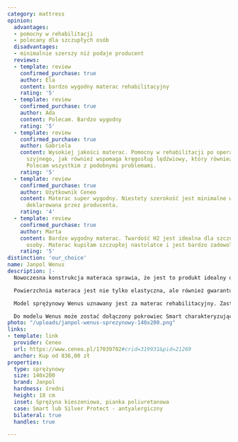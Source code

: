 ```yaml
---
category: mattress
opinion:
  advantages:
  - pomocny w rehabilitacji
  - polecany dla szczupłych osób
  disadvantages:
  - minimalnie szerszy niż podaje producent
  reviews:
  - template: review
    confirmed_purchase: true
    author: Ela
    content: bardzo wygodny materac rehabilitacyjny
    rating: '5'
  - template: review
    confirmed_purchase: true
    author: Ada
    content: Polecam. Bardzo wygodny
    rating: '5'
  - template: review
    confirmed_purchase: true
    author: Gabriela
    content: Wysokiej jakości materac. Pomocny w rehabilitacji po operacji kręgosłupa
      szyjnego, jak również wspomaga kręgosłup lędźwiowy, który również będzie operowany.
      Polecam wszystkim z podobnymi problemami.
    rating: '5'
  - template: review
    confirmed_purchase: true
    author: Użytkownik Ceneo
    content: Materac super wygodny. Niestety szerokość jest minimalne większa niż
      deklarowana przez producenta.
    rating: '4'
  - template: review
    confirmed_purchase: true
    author: Marta
    content: Bardzo wygodny materac. Twardość H2 jest idealna dla szczupłej, lekkiej
      osoby. Materac kupiłam szczupłej nastolatce i jest bardzo zadowolona.
    rating: '5'
distinction: 'our_choice'
name: Janpol Wenus
description: |-
  Nowoczesna konstrukcja materaca sprawia, że jest to produkt idealny dla osób wymagających. W centralnej części wkładu znajdują się sprężyny kieszeniowe. Na powierzchni jednego metra kwadratowego znajduje się aż 260 niezależnych od siebie sprężyn. Dzięki temu materac niemal idealnie przystosowuje się do ciężaru i sposobu ułożenia ciała, umożliwiając jego użytkownikowi komfortowy i głęboki sen. Wierzchnie warstwy materaca zostały wykonane z równie wygodnej - wysokoelastycznej pianki poliuretanowej.

  Powierzchnia materaca jest nie tylko elastyczna, ale również gwarantuje zachowanie wysokiej higieny snu dzięki dużej przewiewności i bardzo dobrej cyrkulacji powietrza. W połączeniu z właściwościami antyalergicznymi stwarza idealne warunki do bezpiecznego i przede wszystkim zdrowego wypoczynku, wolnego od bakterii i drobnoustrojów znajdujących się w pomieszczeniu sypialnianym.

  Model sprężynowy Wenus uznawany jest za materac rehabilitacyjny. Zastosowanie pianki o różnym stopniu twardości tworzy na jego powierzchni siedem stref komfortu. Podział ten ma na celu podparcie mięśni podczas snu, zachowując przy tym prawidłową postawę kręgosłupa. Dzięki swoim właściwościom produkt nadaje się świetnie do codziennego wypoczynku dla osób, które miewają problemy związane z nieprawidłową postawą ciała lub bólami kręgosłupa, a także dla tych, którzy lubią średniej twardości materace.

  Do modelu Wenus może zostać dołączony pokrowiec Smart charakteryzujący się miękkością i delikatnością oraz pokrowiec Silver Protect ze specjalną powłoką z zawartością srebra. Niezależnie od ostatecznego wyboru użytkownika, pokrowiec wpływa na wydłużenie żywotności materaca. Warto jednak pamiętać, aby prać go w temperaturze do 60°C.
photo: "/uploads/janpol-wenus-sprezynowy-140x200.png"
links:
- template: link
  provider: Ceneo
  url: https://www.ceneo.pl/17039702#crid=319931&pid=21269
  anchor: Kup od 836,00 zł
properties:
  type: sprężynowy
  size: 140x200
  brand: Janpol
  hardness: średni
  height: 18 cm
  inset: Sprężyna kieszeniowa, pianka poliuretanowa
  case: Smart lub Silver Protect - antyalergiczny
  bilateral: true
  handles: true

---
```

